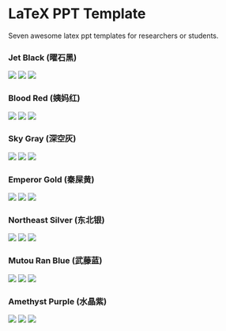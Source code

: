 # LaTeX PPT Template

Seven awesome latex ppt templates for researchers or students.

### Jet Black (曜石黑)

![](demo/jet_black_demo/01.png)
![](demo/jet_black_demo/02.png)
![](demo/jet_black_demo/03.png)

### Blood Red (姨妈红)

![](demo/blood_red_demo/01.png)
![](demo/blood_red_demo/02.png)
![](demo/blood_red_demo/03.png)

### Sky Gray (深空灰)

![](demo/sky_gray_demo/01.png)
![](demo/sky_gray_demo/02.png)
![](demo/sky_gray_demo/03.png)

### Emperor Gold (秦屎黄)

![](demo/emperor_gold_demo/01.png)
![](demo/emperor_gold_demo/02.png)
![](demo/emperor_gold_demo/03.png)

### Northeast Silver (东北银)

![](demo/northeast_silver_demo/01.png)
![](demo/northeast_silver_demo/02.png)
![](demo/northeast_silver_demo/03.png)

### Mutou Ran Blue (武藤蓝)

![](demo/mutou_ran_blue_demo/01.png)
![](demo/mutou_ran_blue_demo/02.png)
![](demo/mutou_ran_blue_demo/03.png)

### Amethyst Purple (水晶紫)

![](demo/amethyst_purple_demo/01.png)
![](demo/amethyst_purple_demo/02.png)
![](demo/amethyst_purple_demo/03.png)
